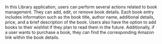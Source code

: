 In this Library application, users can perform several actions related to book management. They can add, edit, or remove book details. Each book entry includes information such as the book title, author name, additional details, price, and a brief description of the book. Users also have the option to add books to their wishlist if they plan to read them in the future. Additionally, if a user wants to purchase a book, they can find the corresponding Amazon link within the book details.
